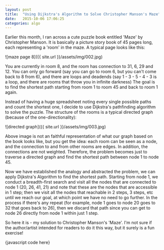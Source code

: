 ```yaml
---
layout: post
title:  "Using Dijkstra's Algorithm to Solve Christopher Manson's Maze"
date:   2015-10-06 17:06:25
categories: algo
---
```


Earlier this month, I ran across a cute puzzle book entitled 'Maze' by Christopher Manson. It is basically a picture story book of 45 pages long, each representing a 'room' in the maze. 
A typical page looks like this:

![maze page 8]({{ site.url }}/assets/img/002.jpg)

You are currently in room 8, and the room has connection to 31, 6, 29 and 12. You can only go forward (say you can go to room 6, but you can't come back to 8 from 6), and there are loops and deadends (say 1 - 3 - 5 - 4 - 3 is a  loop, and there are rooms that throw you in infinite darkness) The goal is to find the shortest path starting from room 1 to room 45 and back to room 1 again. 

Instead of having a huge spreadsheet noting every single possible paths and count the shortest one, I decide to use Dijkstra's pathfinding algorithm to solve the puzzle. The structure of the rooms is a typical directed graph (because of the one-directionality): 

![directed graph]({{ site.url }}/assets/img/003.jpg)

Above image is not an faithful representation of what our graph based on the book looks like, but you get the idea: each room can be seen as a node, and the connection to and from other rooms are edges. In addition, the connections are not weighted. Therefore, the problem becomes just to traverse a directed graph and find the shortest path between node 1 to node 45.

Now we have established the analogy and abstracted the problem, we can apply Dijkstra's Algorithm to find the shortest path. Starting from node 1, we conduct a breadth-first search and visit all the nodes that are connected to node 1 (20, 26, 41, 21) and note that these are the nodes that are accessible in 1 step; then we visit all the nodes that reachable in 2 steps, 3 steps, etc until we reach our goal, at which point we have no need to go further. In the process if there's any repeat (for example, node 1 goes to node 20 goes to 32 that goes back to 26), then we discard that path since you can get to node 26 directly from node 1 within just 1 step.

So here it is - my solution to Christopher Manson's 'Maze'. I'm not sure if the author/artist intended for readers to do it this way, but it surely is a fun exercise!

{javascript code here}